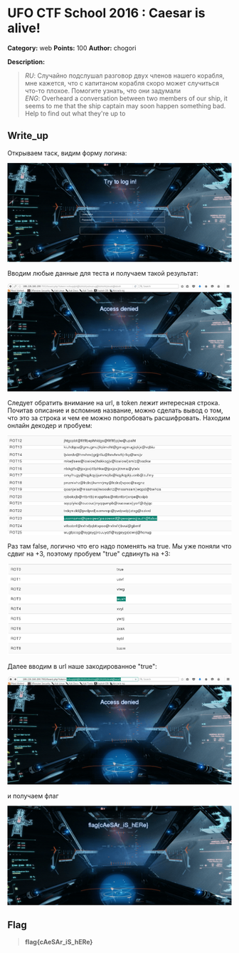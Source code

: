 # UFO CTF School 2016 : Caesar is alive!

**Category:** web **Points:** 100
**Author:** chogori 

**Description:**

> *RU*: Случайно подслушал разговор двух членов нашего корабля, мне кажется, что с капитаном корабля скоро может случиться что-то плохое. Помогите узнать, что они задумали  
> *ENG*: Overheard a conversation between two members of our ship, it seems to me that the ship captain may soon happen something bad. Help to find out what they're up to

## Write_up

Открываем таск, видим форму логина:

![Screen_1.png](./img/Screen_1.png)

Вводим любые данные для теста и получаем такой результат:

![Screen_2.png](./img/Screen_2.png)

Следует обратить внимание на url, в token лежит интересная строка. Почитав описание и вспомнив название, можно сделать вывод о том, что это за строка и чем ее можно попробовать расшифровать. Находим онлайн декодер и пробуем:

![Screen_3.png](./img/Screen_3.png)

Раз там false, логично что его надо поменять на true. Мы уже поняли что сдвиг на +3, поэтому пробуем "true" сдвинуть на +3:

![Screen_4.png](./img/Screen_4.png)

Далее вводим в url наше закодированное "true":

![Screen_5.png](./img/Screen_5.png)

и получаем флаг

![Screen_6.png](./img/Screen_6.png)

## Flag

> **flag{cAeSAr_iS_hERe}**
